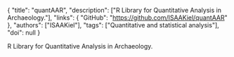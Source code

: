 {
  "title": "quantAAR",
  "description": ["R Library for Quantitative Analysis in Archaeology."],
  "links": {
    "GitHub": "https://github.com/ISAAKiel/quantAAR"
  },
  "authors": ["ISAAKiel"],
  "tags": ["Quantitative and statistical analysis"],
  "doi": null
}

<!-- Generated by csv2md.R – do not edit by hand -->

R Library for Quantitative Analysis in Archaeology.